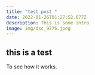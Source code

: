 ```yaml
---
title: "test post "
date: 2022-01-26T01:27:52.077Z
description: This is some intro
image: img/dsc_9775.jpeg
---
```

## this is a test
To see how it works.